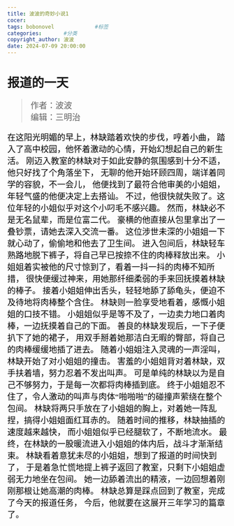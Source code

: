 ```yaml
---
title: 波波的奇妙小说1
cocer:
tags: bobonovel             #标签
categories:	      #分类
copyright_author: 波波
date: 2024-07-09 20:00:00
---
```

<font face="kaiti">

  <h1>报道的一天</h1>
  <font style="color:black;font-size:19px;font-weight:450">
    
  >作者：波波  
  >编辑：三明治  
    
在这阳光明媚的早上，林缺踏着欢快的步伐，哼着小曲，
踏入了高中校园，他怀着激动的心情，开始幻想起自己的新生活。
刚迈入教室的林缺对于如此安静的氛围感到十分不适，他只好找了个角落坐下，
无聊的他开始环顾四周，端详着同学的容貌，不一会儿，
他便找到了最符合他审美的小姐姐，年轻气盛的他便决定上去搭讪。
不过，他很快就失败了。这位年轻的小姐似乎对这个小叼毛不感兴趣。
然而，林缺必不是无名鼠辈，而是位富二代。
豪横的他直接从包里拿出了一叠钞票，请她去深入交流一番。
这位涉世未深的小姐姐一下就心动了，偷偷地和他去了卫生间。
进入包间后，林缺轻车熟路地脱下裤子，将自己早已按捺不住的肉棒释放出来。
小姐姐着实被他的尺寸惊到了，看着一抖一抖的肉棒不知所措，
很快便缓过神来，用她那纤细柔弱的手来回抚摸着林缺的棒子。
接着小姐姐伸出舌头，轻轻地舔了舔龟头，便迫不及待地将肉棒整个含住。
林缺则一脸享受地看着，感慨小姐姐的口技不错。
小姐姐似乎是等不及了，一边卖力地口着肉棒，一边抚摸着自己的下面。
善良的林缺发现后，一下子便扒下了她的裙子，
用双手掰着她那洁白无暇的臀部，将自己的肉棒缓缓地插了进去。
随着小姐姐注入灵魂的一声淫叫，林缺开始了对小姐姐的撞击。
害羞的小姐姐背对着林缺，双手扶着墙，努力忍着不发出叫声。
可是单纯的林缺以为是自己不够努力，于是每一次都将肉棒插到底。
终于小姐姐忍不住了，令人激动的叫声与肉体“啪啪啪”的碰撞声萦绕在整个包间。
林缺将两只手放在了小姐姐的胸上，对着她一阵乱捏，搞得小姐姐面红耳赤的。
随着时间的推移，林缺抽插的速度越来越快，
而小姐姐似乎已经腿软了，不断地流水。
最终，在林缺的一股暖流进入小姐姐的体内后，战斗才渐渐结束。
林缺看着意犹未尽的小姐姐，想到了报道的时间快到了，
于是着急忙慌地提上裤子返回了教室，只剩下小姐姐虚弱无力地坐在包间。
她一边舔着流出的精液，一边回想着刚刚那根让她高潮的肉棒。
林缺总算是踩点回到了教室，完成了今天的报道任务，
今后，他就要在这展开三年学习的篇章了。
  </font>
</font>